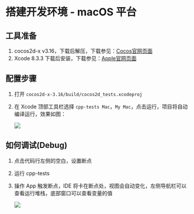 # 搭建开发环境 - macOS 平台

## 工具准备

1. cocos2d-x v3.16，下载后解压，下载参见：[Cocos官网页面](http://www.cocos.com/download)
1. Xcode 8.3.3 下载后安装，下载参见：[Apple官网页面](https://developer.apple.com/download/more/)

## 配置步骤

1. 打开 `cocos2d-x-3.16/build/cocos2d_tests.xcodeproj` 
1. 在 Xcode 顶部工具栏选择 `cpp-tests Mac`，`My Mac`，点击运行，项目将自动编译运行，效果如图：

    ![](IOS-img/macOS-install-run.png)

## 如何调试(Debug)

1. 点击代码行左侧的空白，设置断点
1. 运行 cpp-tests
1. 操作 App 触发断点，IDE 将卡在断点处，视图会自动变化，左侧导航栏可以查看运行堆栈，底部窗口可以查看变量的值

    ![](IOS-img/macOS-debug.png)
